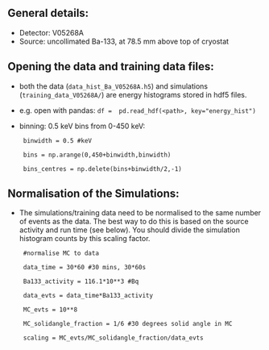## General details:
- Detector: V05268A
- Source: uncollimated Ba-133, at 78.5 mm above top of cryostat

## Opening the data and training data files:
- both the data (`data_hist_Ba_V05268A.h5`) and simulations (`training_data_V05268A/`) are energy histograms stored in hdf5 files.
- e.g. open with pandas: `df =  pd.read_hdf(<path>, key="energy_hist")`
- binning: 0.5 keV bins from 0-450 keV:

    ` binwidth = 0.5 #keV`
    
    ` bins = np.arange(0,450+binwidth,binwidth)`
    
    ` bins_centres = np.delete(bins+binwidth/2,-1)`

## Normalisation of the Simulations:
- The simulations/training data need to be normalised to the same number of events as the data. The best way to do this is based on the source activity and run time (see below). You should divide the simulation histogram counts by this scaling factor.

    ` #normalise MC to data`
    
    ` data_time = 30*60 #30 mins, 30*60s`
    
    ` Ba133_activity = 116.1*10**3 #Bq`
    
    ` data_evts = data_time*Ba133_activity`
    
    ` MC_evts = 10**8`
    
    ` MC_solidangle_fraction = 1/6 #30 degrees solid angle in MC`
    
    ` scaling = MC_evts/MC_solidangle_fraction/data_evts`
